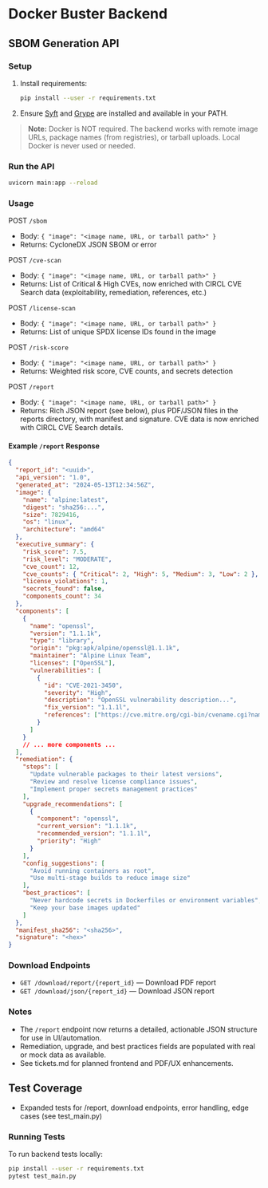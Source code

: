 # Docker Buster Backend

## SBOM Generation API

### Setup

1. Install requirements:
   ```sh
   pip install --user -r requirements.txt
   ```
2. Ensure [Syft](https://github.com/anchore/syft) and [Grype](https://github.com/anchore/grype) are installed and available in your PATH.

> **Note:** Docker is NOT required. The backend works with remote image URLs, package names (from registries), or tarball uploads. Local Docker is never used or needed.

### Run the API

```sh
uvicorn main:app --reload
```

### Usage

POST `/sbom`
- Body: `{ "image": "<image name, URL, or tarball path>" }`
- Returns: CycloneDX JSON SBOM or error

POST `/cve-scan`
- Body: `{ "image": "<image name, URL, or tarball path>" }`
- Returns: List of Critical & High CVEs, now enriched with CIRCL CVE Search data (exploitability, remediation, references, etc.)

POST `/license-scan`
- Body: `{ "image": "<image name, URL, or tarball path>" }`
- Returns: List of unique SPDX license IDs found in the image

POST `/risk-score`
- Body: `{ "image": "<image name, URL, or tarball path>" }`
- Returns: Weighted risk score, CVE counts, and secrets detection

POST `/report`
- Body: `{ "image": "<image name, URL, or tarball path>" }`
- Returns: Rich JSON report (see below), plus PDF/JSON files in the reports directory, with manifest and signature. CVE data is now enriched with CIRCL CVE Search details.

#### Example `/report` Response
```json
{
  "report_id": "<uuid>",
  "api_version": "1.0",
  "generated_at": "2024-05-13T12:34:56Z",
  "image": {
    "name": "alpine:latest",
    "digest": "sha256:...",
    "size": 7829416,
    "os": "linux",
    "architecture": "amd64"
  },
  "executive_summary": {
    "risk_score": 7.5,
    "risk_level": "MODERATE",
    "cve_count": 12,
    "cve_counts": { "Critical": 2, "High": 5, "Medium": 3, "Low": 2 },
    "license_violations": 1,
    "secrets_found": false,
    "components_count": 34
  },
  "components": [
    {
      "name": "openssl",
      "version": "1.1.1k",
      "type": "library",
      "origin": "pkg:apk/alpine/openssl@1.1.1k",
      "maintainer": "Alpine Linux Team",
      "licenses": ["OpenSSL"],
      "vulnerabilities": [
        {
          "id": "CVE-2021-3450",
          "severity": "High",
          "description": "OpenSSL vulnerability description...",
          "fix_version": "1.1.1l",
          "references": ["https://cve.mitre.org/cgi-bin/cvename.cgi?name=CVE-2021-3450"]
        }
      ]
    }
    // ... more components ...
  ],
  "remediation": {
    "steps": [
      "Update vulnerable packages to their latest versions",
      "Review and resolve license compliance issues",
      "Implement proper secrets management practices"
    ],
    "upgrade_recommendations": [
      {
        "component": "openssl",
        "current_version": "1.1.1k",
        "recommended_version": "1.1.1l",
        "priority": "High"
      }
    ],
    "config_suggestions": [
      "Avoid running containers as root",
      "Use multi-stage builds to reduce image size"
    ],
    "best_practices": [
      "Never hardcode secrets in Dockerfiles or environment variables",
      "Keep your base images updated"
    ]
  },
  "manifest_sha256": "<sha256>",
  "signature": "<hex>"
}
```

### Download Endpoints
- `GET /download/report/{report_id}` — Download PDF report
- `GET /download/json/{report_id}` — Download JSON report

### Notes
- The `/report` endpoint now returns a detailed, actionable JSON structure for use in UI/automation.
- Remediation, upgrade, and best practices fields are populated with real or mock data as available.
- See tickets.md for planned frontend and PDF/UX enhancements.

## Test Coverage
- Expanded tests for /report, download endpoints, error handling, edge cases (see test_main.py)

### Running Tests

To run backend tests locally:

```sh
pip install --user -r requirements.txt
pytest test_main.py
```
